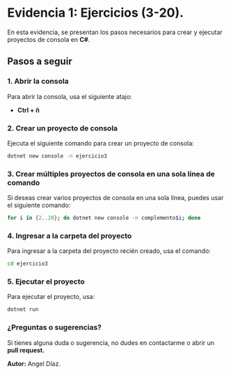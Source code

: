 # Evidencia 1: Ejercicios (3-20).

En esta evidencia, se presentan los pasos necesarios para crear y ejecutar proyectos de consola en **C#**.

## Pasos a seguir

### 1. **Abrir la consola**  
Para abrir la consola, usa el siguiente atajo:
- **Ctrl + ñ** 

### 2. **Crear un proyecto de consola**
Ejecuta el siguiente comando para crear un proyecto de consola:
```bash
dotnet new console -n ejercicio3
```

### 3. Crear múltiples proyectos de consola en una sola línea de comando
Si deseas crear varios proyectos de consola en una sola línea, puedes usar el siguiente comando:
```bash
for i in {2..20}; do dotnet new console -n complemento$i; done
```

### 4. Ingresar a la carpeta del proyecto
Para ingresar a la carpeta del proyecto recién creado, usa el comando:
```bash
cd ejercicio3
```

### 5. Ejecutar el proyecto
Para ejecutar el proyecto, usa:
```bash
dotnet run
```

### ¿Preguntas o sugerencias?
Si tienes alguna duda o sugerencia, no dudes en contactarme o abrir un **pull request.**

**Autor:** Angel Díaz.